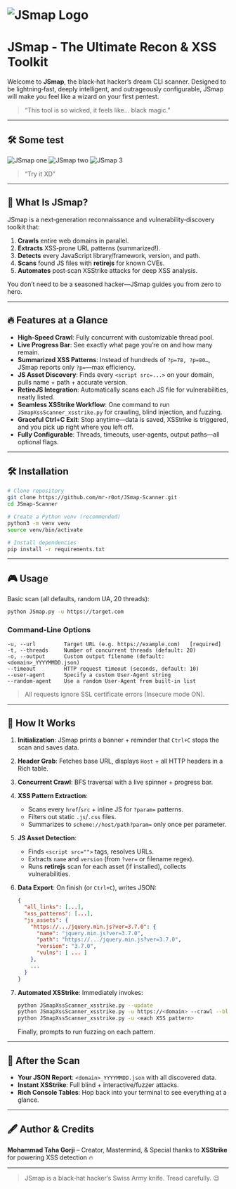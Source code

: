 # ![JSmap Logo](logo.png)

# JSmap - The Ultimate Recon & XSS Toolkit

Welcome to **JSmap**, the black‑hat hacker’s dream CLI scanner. Designed to be lightning‑fast, deeply intelligent, and outrageously configurable, JSmap will make you feel like a wizard on your first pentest.

> “This tool is so wicked, it feels like... black magic.”

---

## 🛠 Some test
![JSmap one](photo1.png)
![JSmap two](photo2.png)
![JSmap 3](photo3.png)

> “Try it XD”

---

## 🚀 What Is JSmap?

JSmap is a next‑generation reconnaissance and vulnerability‑discovery toolkit that:

1. **Crawls** entire web domains in parallel.
2. **Extracts** XSS‑prone URL patterns (summarized!).
3. **Detects** every JavaScript library/framework, version, and path.
4. **Scans** found JS files with **retirejs** for known CVEs.
5. **Automates** post‑scan XSStrike attacks for deep XSS analysis.

You don’t need to be a seasoned hacker—JSmap guides you from zero to hero.

---

## 🔥 Features at a Glance

* **High‑Speed Crawl**: Fully concurrent with customizable thread pool.
* **Live Progress Bar**: See exactly what page you’re on and how many remain.
* **Summarized XSS Patterns**: Instead of hundreds of `?p=78, ?p=80…`, JSmap reports only `?p=`—max efficiency.
* **JS Asset Discovery**: Finds every `<script src=...>` on your domain, pulls name + path + accurate version.
* **RetireJS Integration**: Automatically scans each JS file for vulnerabilities, neatly listed.
* **Seamless XSStrike Workflow**: One command to run `JSmapXssScanner_xsstrike.py` for crawling, blind injection, and fuzzing.
* **Graceful Ctrl+C Exit**: Stop anytime—data is saved, XSStrike is triggered, and you pick up right where you left off.
* **Fully Configurable**: Threads, timeouts, user‑agents, output paths—all optional flags.

---

## 🛠 Installation

```bash
# Clone repository
git clone https://github.com/mr-r0ot/JSmap-Scanner.git
cd JSmap-Scanner

# Create a Python venv (recommended)
python3 -m venv venv
source venv/bin/activate

# Install dependencies
pip install -r requirements.txt
```

---

## 🎮 Usage

Basic scan (all defaults, random UA, 20 threads):

```bash
python JSmap.py -u https://target.com
```

### Command‑Line Options

```text
-u, --url         Target URL (e.g. https://example.com)   [required]
-t, --threads     Number of concurrent threads (default: 20)
-o, --output      Custom output filename (default: <domain>_YYYYMMDD.json)
--timeout         HTTP request timeout (seconds, default: 10)
--user-agent      Specify a custom User‑Agent string
--random-agent    Use a random User‑Agent from built‑in list
```

> All requests ignore SSL certificate errors (Insecure mode ON).

---

## 🧐 How It Works

1. **Initialization**: JSmap prints a banner + reminder that `Ctrl+C` stops the scan and saves data.
2. **Header Grab**: Fetches base URL, displays `Host` + all HTTP headers in a Rich table.
3. **Concurrent Crawl**: BFS traversal with a live spinner + progress bar.
4. **XSS Pattern Extraction**:

   * Scans every `href`/`src` + inline JS for `?param=` patterns.
   * Filters out static `.js`/`.css` files.
   * Summarizes to `scheme://host/path?param=` only once per parameter.
5. **JS Asset Detection**:

   * Finds `<script src="">` tags, resolves URLs.
   * Extracts `name` and `version` (from `?ver=` or filename regex).
   * Runs **retirejs** scan for each asset (if installed), collects vulnerabilities.
6. **Data Export**: On finish (or `Ctrl+C`), writes JSON:

   ```json
   {
     "all_links": [...],
     "xss_patterns": [...],
     "js_assets": {
       "https://.../jquery.min.js?ver=3.7.0": {
         "name": "jquery.min.js?ver=3.7.0",
         "path": "https://.../jquery.min.js?ver=3.7.0",
         "version": "3.7.0",
         "vulns": [ ... ]
       },
       ...
     }
   }
   ```
7. **Automated XSStrike**: Immediately invokes:

   ```bash
   python JSmapXssScanner_xsstrike.py --update
   python JSmapXssScanner_xsstrike.py -u https://<domain> --crawl --blind
   python JSmapXssScanner_xsstrike.py -u <each XSS pattern>
   ```

   Finally, prompts to run fuzzing on each pattern.

---

## 🎁 After the Scan

* **Your JSON Report**: `<domain>_YYYYMMDD.json` with all discovered data.
* **Instant XSStrike**: Full blind + interactive/fuzzer attacks.
* **Rich Console Tables**: Hop back into your terminal to see everything at a glance.

---

## 🖋️ Author & Credits

**Mohammad Taha Gorji** – Creator, Mastermind, & 
Special thanks to **XSStrike** for powering XSS detection 🔥

---

> JSmap is a black‑hat hacker’s Swiss Army knife. Tread carefully. 😉
